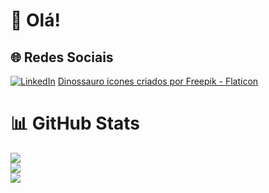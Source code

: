 # 🦕 Olá!

## 🌐 Redes Sociais
[![LinkedIn](https://img.shields.io/badge/LinkedIn-%230077B5.svg?logo=linkedin&logoColor=white)](https://www.linkedin.com/in/gabriela-barbosa-martins/) 
<a href="https://www.flaticon.com/br/icones-gratis/dinossauro" title="dinossauro ícones">Dinossauro ícones criados por Freepik - Flaticon</a>
# 📊 GitHub Stats 
![](https://github-readme-stats.vercel.app/api?username=gabsbarbosam&theme=radical&hide_border=false&include_all_commits=false&count_private=false)<br/>
![](https://github-readme-streak-stats.herokuapp.com/?user=gabsbarbosam&theme=radical&hide_border=false)<br/>
![](https://github-readme-stats.vercel.app/api/top-langs/?username=gabsbarbosam&theme=radical&hide_border=false&include_all_commits=false&count_private=false&layout=compact)

<!-- Proudly created with GPRM ( https://gprm.itsvg.in ) -->

  
